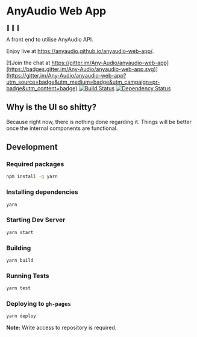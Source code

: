 # AnyAudio Web App

:tada: :musical_note: :tada:

A front end to utilise AnyAudio API.

Enjoy live at https://anyaudio.github.io/anyaudio-web-app/.

[![Join the chat at https://gitter.im/Any-Audio/anyaudio-web-app](https://badges.gitter.im/Any-Audio/anyaudio-web-app.svg)](https://gitter.im/Any-Audio/anyaudio-web-app?utm_source=badge&utm_medium=badge&utm_campaign=pr-badge&utm_content=badge)
[![Build Status](https://travis-ci.org/anyaudio/anyaudio-web-app.svg?branch=master)](https://travis-ci.org/anyaudio/anyaudio-web-app)
[![Dependency Status](https://gemnasium.com/badges/github.com/anyaudio/anyaudio-web-app.svg)](https://gemnasium.com/github.com/anyaudio/anyaudio-web-app)


## Why is the UI so shitty?

Because right now, there is nothing done regarding it. Things will be better once the internal components are functional.

## Development

### Required packages
```bash
npm install -g yarn
```

### Installing dependencies
```bash
yarn
```

### Starting Dev Server
```bash
yarn start
```

### Building
```bash
yarn build
```

### Running Tests
```bash
yarn test
```

### Deploying to `gh-pages`
```bash
yarn deploy
```

**Note:** Write access to repository is required.
